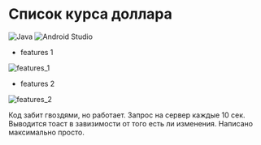 # Список курса доллара
![Java](https://img.shields.io/badge/java-%23ED8B00.svg?style=for-the-badge&logo=java&logoColor=white)
![Android Studio](https://img.shields.io/badge/Android%20Studio-3DDC84.svg?style=for-the-badge&logo=android-studio&logoColor=white)

- features 1

![features_1](https://user-images.githubusercontent.com/58209188/183246378-e7da2842-9d5a-42dd-b617-a8fefe3052f0.gif)


- features 2

![features_2](https://user-images.githubusercontent.com/58209188/183246246-e723eeed-8405-470a-9c39-fee4cdfad8d9.gif)


Код забит гвоздями, но работает. Запрос на сервер каждые 10 сек. Выводится тоаст в завизимости от того есть ли изменения.
Написано максимально просто.
